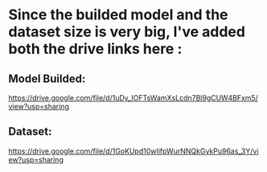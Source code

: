 # Since the builded model and the dataset size is very big, I've added both the drive links here :
   ## Model Builded: 
   https://drive.google.com/file/d/1uDy_IOFTsWamXsLcdn7Bl9gCUW4BFxm5/view?usp=sharing
   ## Dataset: 
   https://drive.google.com/file/d/1GoKUpd10wIifpWurNNQkGvkPu96as_3Y/view?usp=sharing
